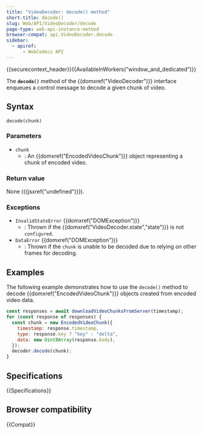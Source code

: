 ```yaml
---
title: "VideoDecoder: decode() method"
short-title: decode()
slug: Web/API/VideoDecoder/decode
page-type: web-api-instance-method
browser-compat: api.VideoDecoder.decode
sidebar:
  - apiref:
      - WebCodecs API
---
```


{{securecontext_header}}{{AvailableInWorkers("window_and_dedicated")}}

The **`decode()`** method of the {{domxref("VideoDecoder")}} interface enqueues a control message to decode a given chunk of video.

## Syntax

```js-nolint
decode(chunk)
```

### Parameters

- `chunk`
  - : An {{domxref("EncodedVideoChunk")}} object representing a chunk of encoded video.

### Return value

None ({{jsxref("undefined")}}).

### Exceptions

- `InvalidStateError` {{domxref("DOMException")}}
  - : Thrown if the {{domxref("VideoDecoder.state","state")}} is not `configured`.
- `DataError` {{domxref("DOMException")}}
  - : Thrown if the `chunk` is unable to be decoded due to relying on other frames for decoding.

## Examples

The following example demonstrates how to use the `decode()` method to decode {{domxref("EncodedVideoChunk")}} objects created from encoded video data.

```js
const responses = await downloadVideoChunksFromServer(timestamp);
for (const response of responses) {
  const chunk = new EncodedVideoChunk({
    timestamp: response.timestamp,
    type: response.key ? "key" : "delta",
    data: new Uint8Array(response.body),
  });
  decoder.decode(chunk);
}
```

## Specifications

{{Specifications}}

## Browser compatibility

{{Compat}}
